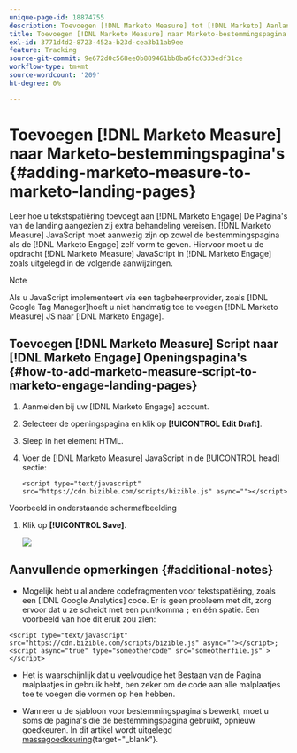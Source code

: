 ```yaml
---
unique-page-id: 18874755
description: Toevoegen [!DNL Marketo Measure] tot [!DNL Marketo] Aanlandingspagina's - [!DNL Marketo Measure]
title: Toevoegen [!DNL Marketo Measure] naar Marketo-bestemmingspagina's
exl-id: 3771d4d2-8723-452a-b23d-cea3b11ab9ee
feature: Tracking
source-git-commit: 9e672d0c568ee0b889461bb8ba6fc6333edf31ce
workflow-type: tm+mt
source-wordcount: '209'
ht-degree: 0%

---
```


# Toevoegen [!DNL Marketo Measure] naar Marketo-bestemmingspagina&#39;s {#adding-marketo-measure-to-marketo-landing-pages}

Leer hoe u tekstspatiëring toevoegt aan [!DNL Marketo Engage] De Pagina&#39;s van de landing aangezien zij extra behandeling vereisen. [!DNL Marketo Measure] JavaScript moet aanwezig zijn op zowel de bestemmingspagina als de [!DNL Marketo Engage] zelf vorm te geven. Hiervoor moet u de opdracht [!DNL Marketo Measure] JavaScript in [!DNL Marketo Engage] zoals uitgelegd in de volgende aanwijzingen.

>[!NOTE]
>
>Als u JavaScript implementeert via een tagbeheerprovider, zoals [!DNL Google Tag Manager]hoeft u niet handmatig toe te voegen [!DNL Marketo Measure] JS naar [!DNL Marketo Engage].

## Toevoegen [!DNL Marketo Measure] Script naar [!DNL Marketo Engage] Openingspagina&#39;s {#how-to-add-marketo-measure-script-to-marketo-engage-landing-pages}

1. Aanmelden bij uw [!DNL Marketo Engage] account.
1. Selecteer de openingspagina en klik op **[!UICONTROL Edit Draft]**.
1. Sleep in het element HTML.
1. Voer de [!DNL Marketo Measure] JavaScript in de [!UICONTROL head] sectie:

   `<script type="text/javascript" src="https://cdn.bizible.com/scripts/bizible.js" async=""></script>`

Voorbeeld in onderstaande schermafbeelding

1. Klik op **[!UICONTROL Save]**.

   ![](assets/adding-bizible-to-marketo-landing-pages-1.png)

## Aanvullende opmerkingen {#additional-notes}

* Mogelijk hebt u al andere codefragmenten voor tekstspatiëring, zoals een [!DNL Google Analytics] code. Er is geen probleem met dit, zorg ervoor dat u ze scheidt met een puntkomma `;` en één spatie. Een voorbeeld van hoe dit eruit zou zien:

`<script type="text/javascript" src="https://cdn.bizible.com/scripts/bizible.js" async=""></script>; <script async="true" type="someothercode" src="someotherfile.js" ></script>`

* Het is waarschijnlijk dat u veelvoudige het Bestaan van de Pagina malplaatjes in gebruik hebt, ben zeker om de code aan alle malplaatjes toe te voegen die vormen op hen hebben.

* Wanneer u de sjabloon voor bestemmingspagina&#39;s bewerkt, moet u soms de pagina&#39;s die de bestemmingspagina gebruikt, opnieuw goedkeuren. In dit artikel wordt uitgelegd [massagoedkeuring](https://experienceleague.adobe.com/docs/marketo/using/product-docs/demand-generation/landing-pages/landing-page-actions/approve-multiple-landing-pages-at-once.html?lang=nl-NL){target="_blank"}.
